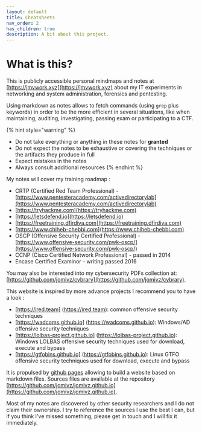 ```yaml
---
layout: default
title: Cheatsheets
nav_order: 2
has_children: true
description: A bit about this project.
---
```


# What is this?

This is publicly accessible personal mindmaps and notes at [https://jmvwork.xyz](https://jmvwork.xyz) about my IT experiments in networking and system administration, forensics and pentesting.

Using markdown as notes allows to fetch commands (using ```grep``` plus keywords) in order to be the more efficient in several situations, like when maintaining, auditing, investigating, passing exam or participating to a CTF.

{% hint style="warning" %}
* Do not take everything or anything in these notes for **granted** 
* Do not expect the notes to be exhaustive or covering the techniques or the artifacts they produce in full
* Expect mistakes in the notes
* Always consult additional resources
{% endhint %}

My notes will cover my training roadmap :
* CRTP (Certified Red Team Professional) - [https://www.pentesteracademy.com/activedirectorylab](https://www.pentesteracademy.com/activedirectorylab)
* [https://tryhackme.com](https://tryhackme.com)
* [https://letsdefend.io](https://letsdefend.io)
* [https://freetraining.dfirdiva.com](https://freetraining.dfirdiva.com)
* [https://www.chiheb-chebbi.com](https://www.chiheb-chebbi.com)
* OSCP (Offensive Security Certified Professional) - [https://www.offensive-security.com/pwk-oscp/](https://www.offensive-security.com/pwk-oscp/)
* CCNP (Cisco Certified Network Professional) - passed in 2014
* Encase Certified Examinor - writing passed 2016

You may also be interested into my cybersecurity PDFs collection at: [https://github.com/jomivz/cybrary](https://github.com/jomivz/cybrary).

This website is inspired by more advance projects I recommend you to have a look :
* [https://ired.team] (https://ired.team): common offensive security techniques
* [https://wadcoms.github.io] (https://wadcoms.github.io): Windows/AD offensive security techniques
* [https://lolbas-project.github.io] (https://lolbas-project.github.io): Windows LOLBAS offensive security techniques used for download, execute and bypass 
* [https://gtfobins.github.io] (https://gtfobins.github.io): Linux GTFO offensive security techniques used for download, execute and bypass

It is propulsed by [github pages](https://pages.github.com/) allowing to build a website based on markdown files.
Sources files are available at the repository [https://github.com/jomivz/jomivz.github.io](https://github.com/jomivz/jomivz.github.io). 

Most of my notes are discovered by other security researchers and I do not claim their ownership. I try to reference the sources I use the best I can, but if you think I've missed something, please get in touch and I will fix it immediately.
